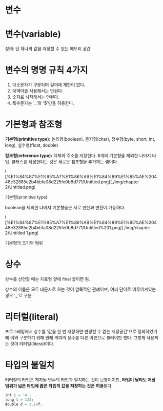# 변수

# 변수(variable)

정의: 단 하나의 값을 저장할 수 있는 메모리 공간



# 변수의 명명 규칙 4가지

1. 대소문자가 구문되며 길이에 제한이 없다.
2. 예약어를 사용해서는 안된다.
3. 숫자로 시작해서는 안된다.
4. 특수문자는 '_'와 '$'만을 허용한다.



# 기본형과 참조형

**기본형(primitive type):** 논리형(boolean), 문자형(char), 정수형(byte, short, int, long), 실수형(float, double)

**참조형(reference type):** 객체의 주소를 저장한다. 8개의 기본형을 제외한 나머지 타입. 클래스를 작성한다는 것은 새로운 참조형을 추가하는 셈이다.

![%E1%84%87%E1%85%A7%E1%86%AB%E1%84%89%E1%85%AE%20448e32885e2b4bbfa08d225fe0b8d771/Untitled.png](./img/chapter 2/Untitled.png)

기본형(primitive type)

boolean을 제외한 나머지 기본형들은 서로 연산과 변환이 가능하다.

![%E1%84%87%E1%85%A7%E1%86%AB%E1%84%89%E1%85%AE%20448e32885e2b4bbfa08d225fe0b8d771/Untitled%201.png](./img/chapter 2/Untitled 1.png)

기본형의 크기와 범위



# 상수

상수를 선언할 때는 자료형 앞에 final 붙이면 됨.

상수의 이름은 모두 대문자로 하는 것이 암묵적인 관례이며, 여러 단어로 이루어져있는 경우 '_'로 구분



# 리터럴(literal)

프로그래밍에서 상수를 '값을 한 번 저장하면 변경할 수 없는 저장공간'으로 정의하였기에 이와 구분하기 위해 원래 의미의 상수를 다른 이름으로 불러야만 했다. 그렇게 사용되는 것이 리터럴(literal)이다.



# 타입의 불일치

리터럴의 타입은 저자될 변수의 타입과 일치하는 것이 보통이지만, **타입이 달라도 저장범위가 넓은 타입에 좁은 타입의 값을 저장하는 것은 허용**된다.

```jsx
int i = 'A';
long l = 123;
double d = 3.14f;
```